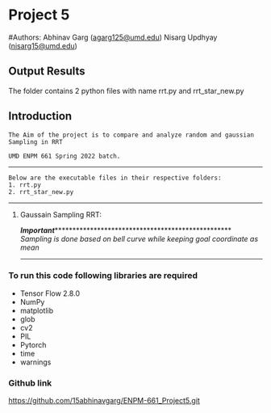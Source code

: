 # Project 5 #

#Authors:
	Abhinav Garg (agarg125@umd.edu)
	Nisarg Updhyay (nisarg15@umd.edu)

## Output Results
The folder contains 2 python files with name rrt.py and rrt_star_new.py

## Introduction
	The Aim of the project is to compare and analyze random and gaussian Sampling in RRT 

	UMD ENPM 661 Spring 2022 batch. 
----------------------------------------------------------------------------------
	
	Below are the executable files in their respective folders:
	1. rrt.py
	2. rrt_star_new.py
---------------------------------------------------------------------------------   
1. Gaussain Sampling RRT:

	***Important*****************************************************
	*Sampling is done based on bell curve while keeping goal coordinate as mean*
	*****************************************************************


### To run this code following libraries are required
* Tensor Flow 2.8.0
* NumPy
* matplotlib
* glob
* cv2
* PIL
* Pytorch
* time
* warnings



### Github link ###

  https://github.com/15abhinavgarg/ENPM-661_Project5.git
